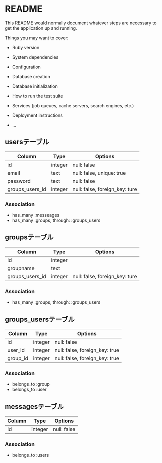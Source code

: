 # README

This README would normally document whatever steps are necessary to get the
application up and running.

Things you may want to cover:

* Ruby version

* System dependencies

* Configuration

* Database creation

* Database initialization

* How to run the test suite

* Services (job queues, cache servers, search engines, etc.)

* Deployment instructions

* ...

## usersテーブル
|Column|Type|Options|
|------|----|-------|
|id|integer|null: false|
|email|text|null: false, unique: true|
|password|text|null: false|
|groups_users_id|integer|null: false, foreign_key: ture|

### Association
- has_many :messeages
- has_many :groups,  through:  :groups_users

## groupsテーブル
|Column|Type|Options|
|------|----|-------|
|id|integer||
|groupname|text|
|groups_users_id|integer|null: false, foreign_key: ture|

### Association
- has_many :groups,  through:  :groups_users

## groups_usersテーブル

|Column|Type|Options|
|------|----|-------|
|id|integer|null: false|
|user_id|integer|null: false, foreign_key: true|
|group_id|integer|null: false, foreign_key: true|

### Association
- belongs_to :group
- belongs_to :user

## messagesテーブル
|Column|Type|Options|
|------|----|-------|
|id|integer|null: false|

### Association
- belongs_to :users